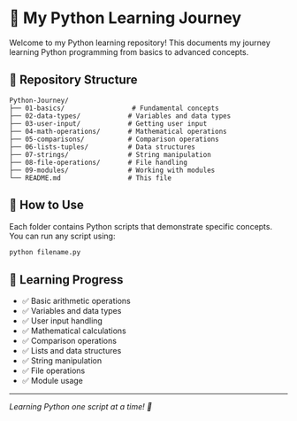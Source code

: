 # 🐍 My Python Learning Journey

Welcome to my Python learning repository! This documents my journey learning Python programming from basics to advanced concepts.

## 📁 Repository Structure

```
Python-Journey/
├── 01-basics/                 # Fundamental concepts
├── 02-data-types/            # Variables and data types  
├── 03-user-input/            # Getting user input
├── 04-math-operations/       # Mathematical operations
├── 05-comparisons/           # Comparison operations
├── 06-lists-tuples/          # Data structures
├── 07-strings/               # String manipulation
├── 08-file-operations/       # File handling
├── 09-modules/               # Working with modules
└── README.md                 # This file
```

## 🎯 How to Use

Each folder contains Python scripts that demonstrate specific concepts. You can run any script using:

```bash
python filename.py
```

## 📖 Learning Progress

- ✅ Basic arithmetic operations
- ✅ Variables and data types
- ✅ User input handling
- ✅ Mathematical calculations
- ✅ Comparison operations
- ✅ Lists and data structures
- ✅ String manipulation
- ✅ File operations
- ✅ Module usage

---
*Learning Python one script at a time! 🚀*
